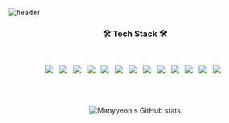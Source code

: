 ![header](https://capsule-render.vercel.app/api?type=wave&color=timeAuto&height=200&section=header&text=manyyeon&fontSize=90)
<h3 align="center"><b>🛠 Tech Stack 🛠</b></h3>

</br>
<div align="center">
<p align="center">
<img src="https://img.shields.io/badge/Javascript-F7DF1E?style=for-the-badge&logo=Javascript&logoColor=white"></a> &nbsp
<img src="https://img.shields.io/badge/React-61DAFB?style=for-the-badge&logo=React&logoColor=white"></a> &nbsp
<img src="https://img.shields.io/badge/Redux-764ABC?style=for-the-badge&logo=Redux&logoColor=white"></a> &nbsp
<img src="https://img.shields.io/badge/React%20Router-CA4245?style=for-the-badge&logo=React%20Router&logoColor=white"></a> &nbsp
<img src="https://img.shields.io/badge/Vue.js-4FC08D?style=for-the-badge&logo=Vue.js&logoColor=white"></a> &nbsp
<img src="https://img.shields.io/badge/CSS3-1572B6?style=for-the-badge&logo=CSS3&logoColor=white"></a> &nbsp
<img src="https://img.shields.io/badge/Sass-CC6699?style=for-the-badge&logo=Sass&logoColor=white"></a> &nbsp
<img src="https://img.shields.io/badge/CSS%20Modules-000000?style=for-the-badge&logo=CSS Modules&logoColor=white"></a> &nbsp
<img src="https://img.shields.io/badge/Firebase-FFCA28?style=for-the-badge&logo=Firebase&logoColor=white"></a> &nbsp
<img src="https://img.shields.io/badge/Swift-F05138?style=for-the-badge&logo=Swift&logoColor=white"></a> &nbsp
<img src="https://img.shields.io/badge/MySQL-4479A1?style=for-the-badge&logo=MySQL&logoColor=white"></a> &nbsp
<img src="https://img.shields.io/badge/Java-007396?style=for-the-badge&logo=Java&logoColor=white"></a> &nbsp
<img src="https://img.shields.io/badge/Python-3776AB?style=for-the-badge&logo=Python&logoColor=white"></a> &nbsp  

</br></br>

<!-- [![Most Used Languages](https://github-readme-stats.vercel.app/api/top-langs/?username=manyyeon&layout=compact)](https://github.com/anuraghazra/github-readme-stats) -->
![Manyyeon's GitHub stats](https://github-readme-stats.vercel.app/api?username=manyyeon&show_icons=true&theme=default_repocard)
</div>
<!--
**manyyeon/manyyeon** is a ✨ _special_ ✨ repository because its `README.md` (this file) appears on your GitHub profile.

Here are some ideas to get you started:

- 🔭 I’m currently working on ...
- 🌱 I’m currently learning ...
- 👯 I’m looking to collaborate on ...
- 🤔 I’m looking for help with ...
- 💬 Ask me about ...
- 📫 How to reach me: ...
- 😄 Pronouns: ...
- ⚡ Fun fact: ...
-->

